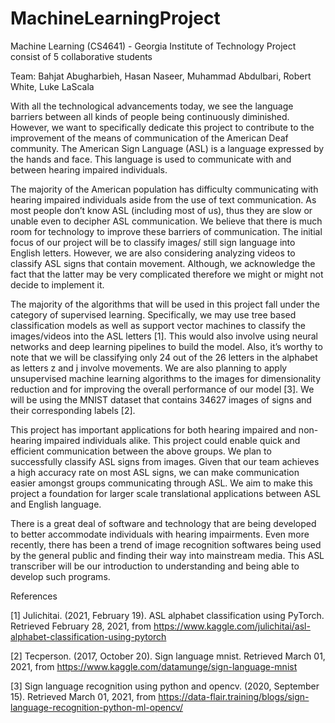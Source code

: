 # MachineLearningProject
Machine Learning (CS4641) - Georgia Institute of Technology Project consist of 5 collaborative students

Team: Bahjat Abugharbieh, Hasan Naseer, Muhammad Abdulbari, Robert White, Luke LaScala
 
With all the technological advancements today, we see the language barriers between all kinds of people being continuously diminished. However, we want to specifically dedicate this project to contribute to the improvement of the means of communication of the American Deaf community. The American Sign Language (ASL) is a language expressed by the hands and face. This language is used to communicate with and between hearing impaired individuals. 
 
 
The majority of the American population has difficulty communicating with hearing impaired individuals aside from the use of text communication. As most people don’t know ASL (including most of us), thus they are slow or unable even to decipher ASL communication. We believe that there is much room for technology to improve these barriers of communication.
The initial focus of our project will be to classify images/ still sign language into English letters. However, we are also considering analyzing videos to classify ASL signs that contain movement. Although, we acknowledge the fact that the latter may be very complicated therefore we might or might not decide to implement it.


The majority of the algorithms that will be used in this project fall under the category of supervised learning. Specifically, we may use tree based classification models as well as support vector machines to classify the images/videos into the ASL letters [1]. This would also involve using neural networks and deep learning pipelines to build the model. Also, it’s worthy to note that we will be classifying only 24 out of the 26 letters in the alphabet as letters z and j involve movements. We are also planning to apply unsupervised machine learning algorithms to the images for dimensionality reduction and for improving the overall performance of our model [3]. We will be using the MNIST dataset that contains 34627 images of signs and their corresponding labels [2].


This project has important applications for both hearing impaired and non-hearing impaired individuals alike. This project could enable quick and efficient communication between the above groups. We plan to successfully classify ASL signs from images. Given that our team achieves a high accuracy rate on most ASL signs, we can make communication easier amongst groups communicating through ASL. We aim to make this project a foundation for larger scale translational applications between ASL and English language.


There is a great deal of software and technology that are being developed to better accommodate individuals with hearing impairments. Even more recently, there has been a trend of image recognition softwares being used by the general public and finding their way into mainstream media. This ASL transcriber will be our introduction to understanding and being able to develop such programs. 
	

References

[1] Julichitai. (2021, February 19). ASL alphabet classification using PyTorch. Retrieved February 28, 2021, from https://www.kaggle.com/julichitai/asl-alphabet-classification-using-pytorch 

[2] Tecperson. (2017, October 20). Sign language mnist. Retrieved March 01, 2021, from https://www.kaggle.com/datamunge/sign-language-mnist 

[3] Sign language recognition using python and opencv. (2020, September 15). Retrieved March 01, 2021, from https://data-flair.training/blogs/sign-language-recognition-python-ml-opencv/ 
